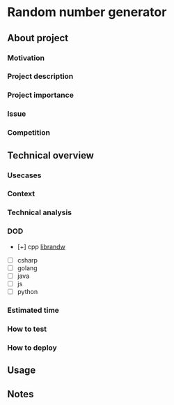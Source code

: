 # Random number generator

## About project

### Motivation

### Project description

### Project importance

### Issue

### Competition

## Technical overview

### Usecases

### Context

### Technical analysis

### DOD

- [+] cpp [librandw](https://github.com/olegasivakov/rng-cpp-librandw)
- [ ] csharp
- [ ] golang
- [ ] java
- [ ] js
- [ ] python 

### Estimated time

### How to test

### How to deploy

## Usage

## Notes
